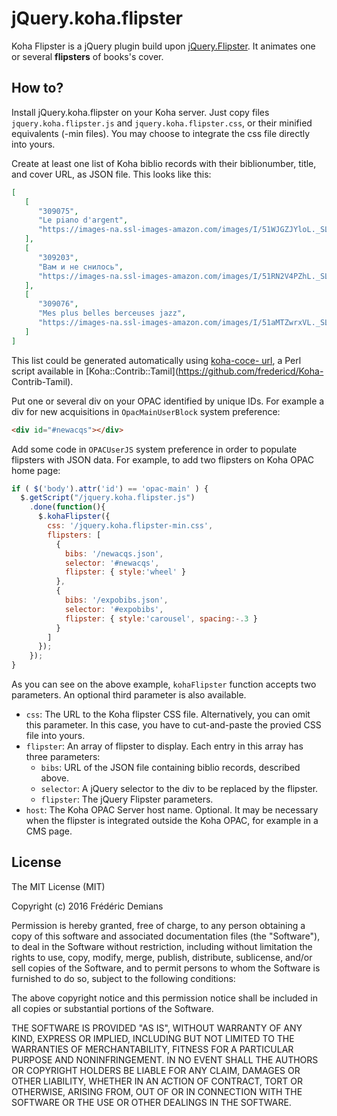 jQuery.koha.flipster
========================

Koha Flipster is a jQuery plugin build upon
[jQuery.Flipster](https://github.com/drien/jquery-flipster). It
animates one or several __flipsters__ of books's cover.

How to?
-------

Install jQuery.koha.flipster on your Koha server. Just copy files
`jquery.koha.flipster.js` and `jquery.koha.flipster.css`, or their minified
equivalents (-min files). You may choose to integrate the css file directly
into yours.

Create at least one list of Koha biblio records with their biblionumber,
title, and cover URL, as JSON file. This looks like this:

```json
[
   [
      "309075",
      "Le piano d'argent",
      "https://images-na.ssl-images-amazon.com/images/I/51WJGZJYloL._SL300_.jpg"
   ],
   [
      "309203",
      "Вам и не снилось",
      "https://images-na.ssl-images-amazon.com/images/I/51RN2V4PZhL._SL300_.jpg"
   ],
   [
      "309076",
      "Mes plus belles berceuses jazz",
      "https://images-na.ssl-images-amazon.com/images/I/51aMTZwrxVL._SL300_.jpg"
   ]
]
```

This list could be generated automatically using [koha-coce-
url](https://metacpan.org/pod/koha-coce-url), a Perl script available in
[Koha::Contrib::Tamil](https://github.com/fredericd/Koha- Contrib-Tamil).

Put one or several div on your OPAC identified by unique IDs. For example a
div for new acquisitions in `OpacMainUserBlock` system preference:

```html
<div id="#newacqs"></div>
```

Add some code in `OPACUserJS` system preference in order to populate flipsters
with JSON data. For example, to add two flipsters on Koha OPAC home page:

```javascript
if ( $('body').attr('id') == 'opac-main' ) {
  $.getScript("/jquery.koha.flipster.js")
    .done(function(){
      $.kohaFlipster({
        css: '/jquery.koha.flipster-min.css',
        flipsters: [
          {
            bibs: '/newacqs.json',
            selector: '#newacqs',
            flipster: { style:'wheel' }
          },
          {
            bibs: '/expobibs.json',
            selector: '#expobibs',
            flipster: { style:'carousel', spacing:-.3 }
          }
        ]
      });
    });
}
```

As you can see on the above example, `kohaFlipster` function accepts two parameters.
An optional third parameter is also available.

- `css`: The URL to the Koha flipster CSS file. Alternatively, you can omit
  this parameter. In this case, you have to cut-and-paste the provied CSS file
  into yours.
- `flipster`: An array of flipster to display. Each entry in this array has three parameters:
  - `bibs`: URL of the JSON file containing biblio records, described above.
  - `selector`: A jQuery selector to the div to be replaced by the flipster.
  - `flipster`: The jQuery Flipster parameters.
- `host`: The Koha OPAC Server host name. Optional. It may be necessary when the flipster
is integrated outside the Koha OPAC, for example in a CMS page.

License
-------

The MIT License (MIT)

Copyright (c) 2016 Frédéric Demians

Permission is hereby granted, free of charge, to any person obtaining a copy
of this software and associated documentation files (the "Software"), to deal
in the Software without restriction, including without limitation the rights
to use, copy, modify, merge, publish, distribute, sublicense, and/or sell
copies of the Software, and to permit persons to whom the Software is
furnished to do so, subject to the following conditions:

The above copyright notice and this permission notice shall be included in
all copies or substantial portions of the Software.

THE SOFTWARE IS PROVIDED "AS IS", WITHOUT WARRANTY OF ANY KIND, EXPRESS OR
IMPLIED, INCLUDING BUT NOT LIMITED TO THE WARRANTIES OF MERCHANTABILITY,
FITNESS FOR A PARTICULAR PURPOSE AND NONINFRINGEMENT. IN NO EVENT SHALL THE
AUTHORS OR COPYRIGHT HOLDERS BE LIABLE FOR ANY CLAIM, DAMAGES OR OTHER
LIABILITY, WHETHER IN AN ACTION OF CONTRACT, TORT OR OTHERWISE, ARISING FROM,
OUT OF OR IN CONNECTION WITH THE SOFTWARE OR THE USE OR OTHER DEALINGS IN
THE SOFTWARE.

